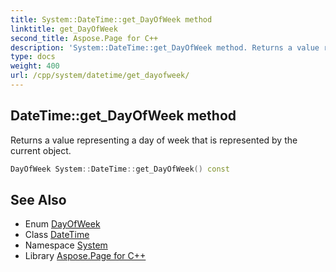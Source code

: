 ```yaml
---
title: System::DateTime::get_DayOfWeek method
linktitle: get_DayOfWeek
second_title: Aspose.Page for C++
description: 'System::DateTime::get_DayOfWeek method. Returns a value representing a day of week that is represented by the current object in C++.'
type: docs
weight: 400
url: /cpp/system/datetime/get_dayofweek/
---
```

## DateTime::get_DayOfWeek method


Returns a value representing a day of week that is represented by the current object.

```cpp
DayOfWeek System::DateTime::get_DayOfWeek() const
```

## See Also

* Enum [DayOfWeek](../../dayofweek/)
* Class [DateTime](../)
* Namespace [System](../../)
* Library [Aspose.Page for C++](../../../)
